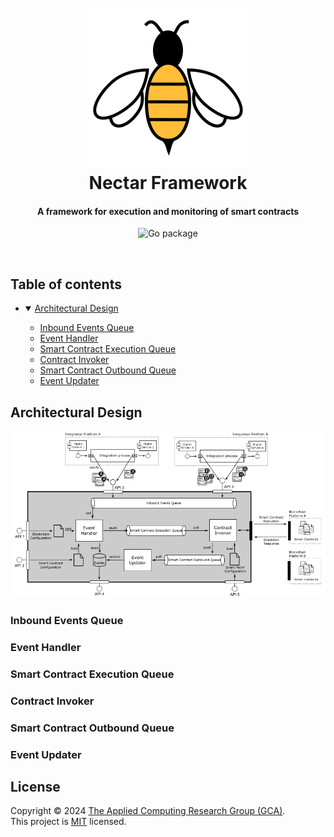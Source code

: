 <h1 align="center">
  <br>
  <img src="assets/logo-rounded-background-256.png" alt="Nectar Logo">
  <br>
  Nectar Framework
  <br>
</h1>

<h4 align="center">A framework for execution and monitoring of smart contracts</h4>

<p align="center">
    <img src="https://img.shields.io/badge/go-%2300ADD8.svg?style=for-the-badge&logo=go&logoColor=white" alt="Go package">
</p>
<br/>

## Table of contents
  - <details open>
    <summary><a href="#architectural-design">Architectural Design</a></summary>

    - [Inbound Events Queue](#inbound-events-queue)
    - [Event Handler](#event-handler)
    - [Smart Contract Execution Queue](#smart-contract-execution-queue)
    - [Contract Invoker](#contract-invoker)
    - [Smart Contract Outbound Queue](#smart-contract-outbound-queue)
    - [Event Updater](#event-updater)
  
  </details> 

## Architectural Design

<img src="assets/architecture.png">

### Inbound Events Queue
### Event Handler
### Smart Contract Execution Queue
### Contract Invoker
### Smart Contract Outbound Queue
### Event Updater

## License
Copyright © 2024 [The Applied Computing Research Group (GCA)](https://github.com/gca-research-group).<br />
This project is [MIT](https://github.com/gca-research-group/jabuti-dsl-language-model-transformation/blob/master/LICENSE) licensed.